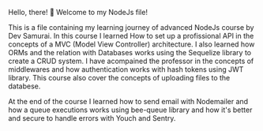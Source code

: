 Hello, there! 🖖 Welcome to my NodeJs file!

This is a file containing my learning journey of advanced NodeJs course by Dev Samurai.
In this course I learned How to set up a profissional API in the concepts of a MVC (Model View Controller) architecture.
I also learned how ORMs and the relation with Databases works using the Sequelize library to create a CRUD system.
I have acompained the professor in the concepts of middlewares and how authentication works with hash tokens using JWT library.
This course also cover the concepts of uploading files to the databese.

At the end of the course I learned how to send email with Nodemailer and how a queue executions works using bee-queue library and how it's better and secure to handle errors with Youch and Sentry.